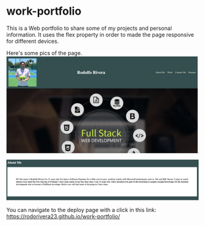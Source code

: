 # work-portfolio
This is a Web portfolio to share some of my projects and personal information. It uses the flex property in order to made the page responsive for different devices.

Here's some pics of the page.
![Alt text](assets/images/preview_1.png)

![Alt text](assets/images/preview_2.png)


You can navigate to the deploy page with a click in this link: https://rodorivera23.github.io/work-portfolio/
